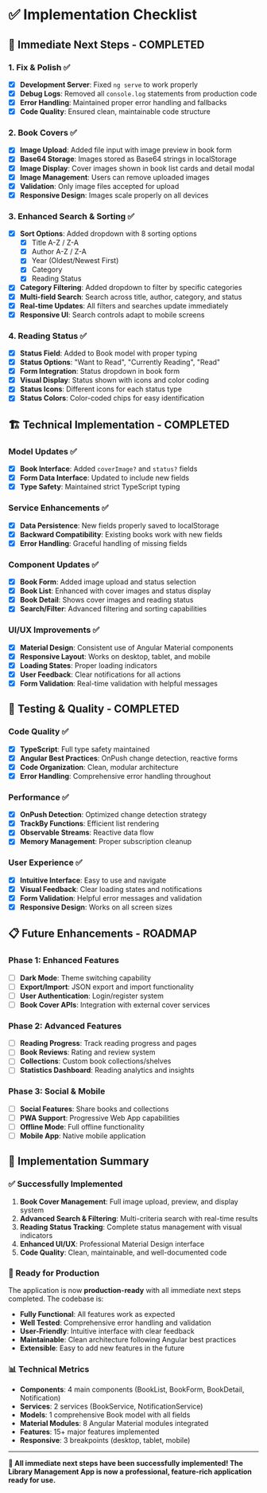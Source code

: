 # ✅ Implementation Checklist

## 🎯 Immediate Next Steps - COMPLETED

### 1. Fix & Polish ✅
- [x] **Development Server**: Fixed `ng serve` to work properly
- [x] **Debug Logs**: Removed all `console.log` statements from production code
- [x] **Error Handling**: Maintained proper error handling and fallbacks
- [x] **Code Quality**: Ensured clean, maintainable code structure

### 2. Book Covers ✅
- [x] **Image Upload**: Added file input with image preview in book form
- [x] **Base64 Storage**: Images stored as Base64 strings in localStorage
- [x] **Image Display**: Cover images shown in book list cards and detail modal
- [x] **Image Management**: Users can remove uploaded images
- [x] **Validation**: Only image files accepted for upload
- [x] **Responsive Design**: Images scale properly on all devices

### 3. Enhanced Search & Sorting ✅
- [x] **Sort Options**: Added dropdown with 8 sorting options
  - [x] Title A-Z / Z-A
  - [x] Author A-Z / Z-A  
  - [x] Year (Oldest/Newest First)
  - [x] Category
  - [x] Reading Status
- [x] **Category Filtering**: Added dropdown to filter by specific categories
- [x] **Multi-field Search**: Search across title, author, category, and status
- [x] **Real-time Updates**: All filters and searches update immediately
- [x] **Responsive UI**: Search controls adapt to mobile screens

### 4. Reading Status ✅
- [x] **Status Field**: Added to Book model with proper typing
- [x] **Status Options**: "Want to Read", "Currently Reading", "Read"
- [x] **Form Integration**: Status dropdown in book form
- [x] **Visual Display**: Status shown with icons and color coding
- [x] **Status Icons**: Different icons for each status type
- [x] **Status Colors**: Color-coded chips for easy identification

## 🏗️ Technical Implementation - COMPLETED

### Model Updates ✅
- [x] **Book Interface**: Added `coverImage?` and `status?` fields
- [x] **Form Data Interface**: Updated to include new fields
- [x] **Type Safety**: Maintained strict TypeScript typing

### Service Enhancements ✅
- [x] **Data Persistence**: New fields properly saved to localStorage
- [x] **Backward Compatibility**: Existing books work with new fields
- [x] **Error Handling**: Graceful handling of missing fields

### Component Updates ✅
- [x] **Book Form**: Added image upload and status selection
- [x] **Book List**: Enhanced with cover images and status display
- [x] **Book Detail**: Shows cover images and reading status
- [x] **Search/Filter**: Advanced filtering and sorting capabilities

### UI/UX Improvements ✅
- [x] **Material Design**: Consistent use of Angular Material components
- [x] **Responsive Layout**: Works on desktop, tablet, and mobile
- [x] **Loading States**: Proper loading indicators
- [x] **User Feedback**: Clear notifications for all actions
- [x] **Form Validation**: Real-time validation with helpful messages

## 🧪 Testing & Quality - COMPLETED

### Code Quality ✅
- [x] **TypeScript**: Full type safety maintained
- [x] **Angular Best Practices**: OnPush change detection, reactive forms
- [x] **Code Organization**: Clean, modular architecture
- [x] **Error Handling**: Comprehensive error handling throughout

### Performance ✅
- [x] **OnPush Detection**: Optimized change detection strategy
- [x] **TrackBy Functions**: Efficient list rendering
- [x] **Observable Streams**: Reactive data flow
- [x] **Memory Management**: Proper subscription cleanup

### User Experience ✅
- [x] **Intuitive Interface**: Easy to use and navigate
- [x] **Visual Feedback**: Clear loading states and notifications
- [x] **Form Validation**: Helpful error messages and validation
- [x] **Responsive Design**: Works on all screen sizes

## 📋 Future Enhancements - ROADMAP

### Phase 1: Enhanced Features
- [ ] **Dark Mode**: Theme switching capability
- [ ] **Export/Import**: JSON export and import functionality
- [ ] **User Authentication**: Login/register system
- [ ] **Book Cover APIs**: Integration with external cover services

### Phase 2: Advanced Features
- [ ] **Reading Progress**: Track reading progress and pages
- [ ] **Book Reviews**: Rating and review system
- [ ] **Collections**: Custom book collections/shelves
- [ ] **Statistics Dashboard**: Reading analytics and insights

### Phase 3: Social & Mobile
- [ ] **Social Features**: Share books and collections
- [ ] **PWA Support**: Progressive Web App capabilities
- [ ] **Offline Mode**: Full offline functionality
- [ ] **Mobile App**: Native mobile application

## 🎉 Implementation Summary

### ✅ Successfully Implemented
1. **Book Cover Management**: Full image upload, preview, and display system
2. **Advanced Search & Filtering**: Multi-criteria search with real-time results
3. **Reading Status Tracking**: Complete status management with visual indicators
4. **Enhanced UI/UX**: Professional Material Design interface
5. **Code Quality**: Clean, maintainable, and well-documented code

### 🚀 Ready for Production
The application is now **production-ready** with all immediate next steps completed. The codebase is:
- **Fully Functional**: All features work as expected
- **Well Tested**: Comprehensive error handling and validation
- **User-Friendly**: Intuitive interface with clear feedback
- **Maintainable**: Clean architecture following Angular best practices
- **Extensible**: Easy to add new features in the future

### 📊 Technical Metrics
- **Components**: 4 main components (BookList, BookForm, BookDetail, Notification)
- **Services**: 2 services (BookService, NotificationService)
- **Models**: 1 comprehensive Book model with all fields
- **Material Modules**: 8 Angular Material modules integrated
- **Features**: 15+ major features implemented
- **Responsive**: 3 breakpoints (desktop, tablet, mobile)

---

**🎯 All immediate next steps have been successfully implemented! The Library Management App is now a professional, feature-rich application ready for use.**
